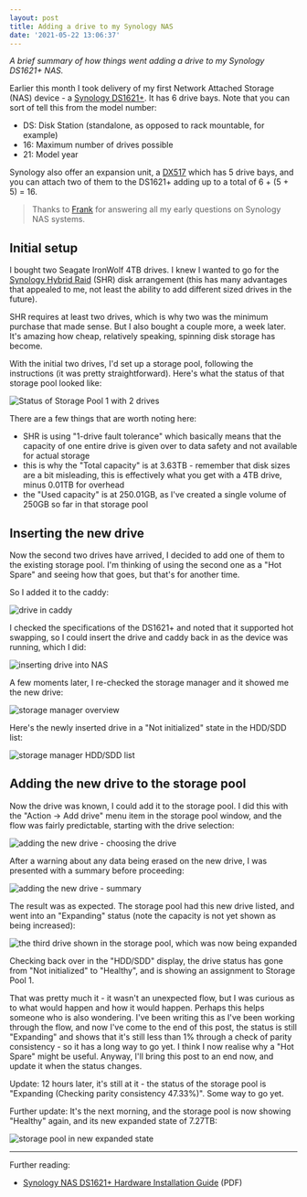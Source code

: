 ```yaml
---
layout: post
title: Adding a drive to my Synology NAS
date: '2021-05-22 13:06:37'
---
```


_A brief summary of how things went adding a drive to my Synology DS1621+ NAS._

Earlier this month I took delivery of my first Network Attached Storage (NAS) device - a [Synology DS1621+](https://www.synology.com/en-uk/products/DS1621+). It has 6 drive bays. Note that you can sort of tell this from the model number:

* DS: Disk Station (standalone, as opposed to rack mountable, for example)
* 16: Maximum number of drives possible
* 21: Model year

Synology also offer an expansion unit, a [DX517](https://www.synology.com/en-uk/products/DX517) which has 5 drive bays, and you can attach two of them to the DS1621+ adding up to a total of 6 + (5 + 5) = 16.

> Thanks to [Frank](https://twitter.com/koehntopp) for answering all my early questions on Synology NAS systems.

## Initial setup

I bought two Seagate IronWolf 4TB drives. I knew I wanted to go for the [Synology Hybrid Raid](https://www.synology.com/en-global/knowledgebase/DSM/tutorial/Storage/What_is_Synology_Hybrid_RAID_SHR) (SHR) disk arrangement (this has many advantages that appealed to me, not least the ability to add different sized drives in the future).

SHR requires at least two drives, which is why two was the minimum purchase that made sense. But I also bought a couple more, a week later. It's amazing how cheap, relatively speaking, spinning disk storage has become.

With the initial two drives, I'd set up a storage pool, following the instructions (it was pretty straightforward). Here's what the status of that storage pool looked like:

![Status of Storage Pool 1 with 2 drives](/content/images/2021/05/storage-manager-storage-pool.png)

There are a few things that are worth noting here:

* SHR is using "1-drive fault tolerance" which basically means that the capacity of one entire drive is given over to data safety and not available for actual storage
* this is why the "Total capacity" is at 3.63TB - remember that disk sizes are a bit misleading, this is effectively what you get with a 4TB drive, minus 0.01TB for overhead
* the "Used capacity" is at 250.01GB, as I've created a single volume of 250GB so far in that storage pool

## Inserting the new drive

Now the second two drives have arrived, I decided to add one of them to the existing storage pool. I'm thinking of using the second one as a "Hot Spare" and seeing how that goes, but that's for another time.

So I added it to the caddy:

![drive in caddy](/content/images/2021/05/drive-in-caddy.jpg)

I checked the specifications of the DS1621+ and noted that it supported hot swapping, so I could insert the drive and caddy back in as the device was running, which I did:

![inserting drive into NAS](/content/images/2021/05/inserting-drive-into-nas.jpg)

A few moments later, I re-checked the storage manager and it showed me the new drive:

![storage manager overview](/content/images/2021/05/storage-manager-overview.png)

Here's the newly inserted drive in a "Not initialized" state in the HDD/SDD list:

![storage manager HDD/SDD list](/content/images/2021/05/storage-manager-hdd-sdd.png)

## Adding the new drive to the storage pool

Now the drive was known, I could add it to the storage pool. I did this with the "Action -> Add drive" menu item in the storage pool window, and the flow was fairly predictable, starting with the drive selection:

![adding the new drive - choosing the drive](/content/images/2021/05/storage-manager-storage-pool-add-drive-a.png)

After a warning about any data being erased on the new drive, I was presented with a summary before proceeding:

![adding the new drive - summary](/content/images/2021/05/storage-manager-storage-pool-add-drive-b.png)

The result was as expected. The storage pool had this new drive listed, and went into an "Expanding" status (note the capacity is not yet shown as being increased):

![the third drive shown in the storage pool, which was now being expanded](/content/images/2021/05/storage-manager-storage-pool-after-add.png)

Checking back over in the "HDD/SDD" display, the drive status has gone from "Not initialized" to "Healthy", and is showing an assignment to Storage Pool 1.

That was pretty much it - it wasn't an unexpected flow, but I was curious as to what would happen and how it would happen. Perhaps this helps someone who is also wondering. I've been writing this as I've been working through the flow, and now I've come to the end of this post, the status is still "Expanding" and shows that it's still less than 1% through a check of parity consistency - so it has a long way to go yet. I think I now realise why a "Hot Spare" might be useful. Anyway, I'll bring this post to an end now, and update it when the status changes.

Update: 12 hours later, it's still at it - the status of the storage pool is "Expanding (Checking parity consistency 47.33%)". Some way to go yet.

Further update: It's the next morning, and the storage pool is now showing "Healthy" again, and its new expanded state of 7.27TB:

![storage pool in new expanded state](/content/images/2021/05/storage-manager-storage-pool-expanded.png)

---

Further reading:

* [Synology NAS DS1621+ Hardware Installation Guide](https://global.download.synology.com/download/Document/Hardware/HIG/DiskStation/21-year/DS1621+/enu/Syno_HIG_DS1621_Plus_enu.pdf) (PDF)
